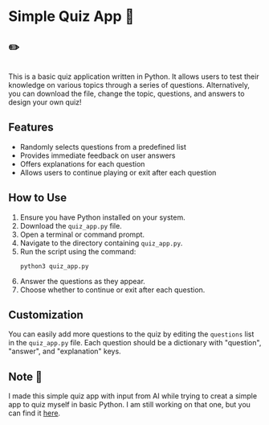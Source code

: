 
# Simple Quiz App :notebook: <h2>✏️<h2>

This is a basic quiz application written in Python. It allows users to test their knowledge on various topics through a series of questions.
Alternatively, you can download the file, change the topic, questions, and answers to design your own quiz!

## Features

- Randomly selects questions from a predefined list
- Provides immediate feedback on user answers
- Offers explanations for each question
- Allows users to continue playing or exit after each question

## How to Use

1. Ensure you have Python installed on your system.
2. Download the `quiz_app.py` file.
3. Open a terminal or command prompt.
4. Navigate to the directory containing `quiz_app.py`.
5. Run the script using the command:
   ```
   python3 quiz_app.py
   ```
6. Answer the questions as they appear.
7. Choose whether to continue or exit after each question.

## Customization

You can easily add more questions to the quiz by editing the `questions` list in the `quiz_app.py` file. Each question should be a dictionary with "question", "answer", and "explanation" keys.

## Note :snake:

I made this simple quiz app with input from AI while trying to creat a simple app to quiz myself in basic Python. I am still working on that one, but you can find it [here](https://github.com/ashleysally00/simple-quiz-app/blob/main/python-quiz-app.py).
